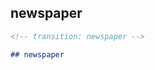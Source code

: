 <!-- transition: newspaper -->

## newspaper

```md
<!-- transition: newspaper -->

## newspaper
```